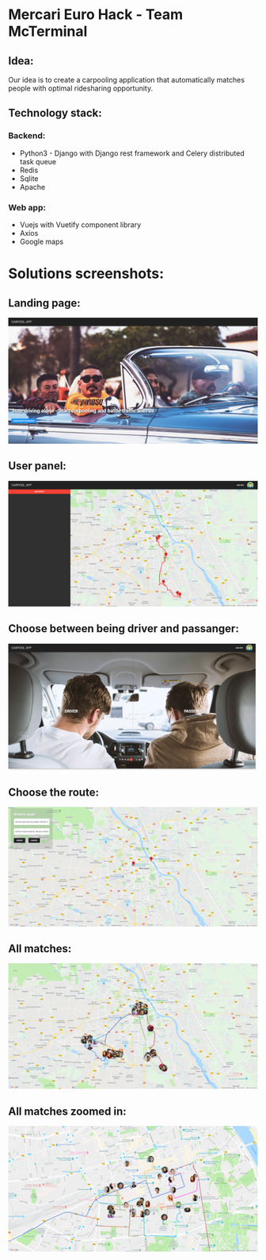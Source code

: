 # Mercari Euro Hack - Team McTerminal

## Idea:
Our idea is to create a carpooling application that automatically matches people with optimal ridesharing opportunity.

## Technology stack:

### Backend:
- Python3 - Django with Django rest framework and Celery distributed task queue
- Redis
- Sqlite
- Apache

### Web app:
- Vuejs with Vuetify component library
- Axios
- Google maps

# Solutions screenshots:

## Landing page:
![Alt text](Carpooling-Images/frontpage.png?raw=true "Landing Page")

## User panel:
![Alt text](Carpooling-Images/mainpage.png?raw=true "User Panel")

## Choose between being driver and passanger:
![Alt text](Carpooling-Images/driver_passanger.png?raw=true "Choose between being driver and passanger")

## Choose the route:
![Alt text](Carpooling-Images/wybierzdroge.png?raw=true "Choose the route")

## All matches:
![Alt text](Carpooling-Images/bigmap1.png?raw=true "All matches")

## All matches zoomed in:
![Alt text](Carpooling-Images/bigmap2.png?raw=true "All matches zoomed in")
